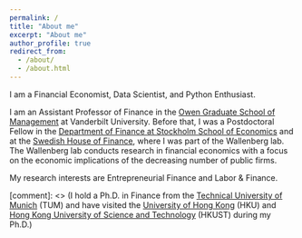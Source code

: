 ```yaml
---
permalink: /
title: "About me"
excerpt: "About me"
author_profile: true
redirect_from: 
  - /about/
  - /about.html
---
```


I am a Financial Economist, Data Scientist, and Python Enthusiast.

I am an Assistant Professor of Finance in the [Owen Graduate School of Management](https://business.vanderbilt.edu/our-school/faculty/finance/ "Owen Graduate School of Management") at Vanderbilt University. Before that, I was a Postdoctoral Fellow in the [Department of Finance at Stockholm School of Economics](https://www.hhs.se/en/research/departments/df/ "Department of Finance at Stockholm School of Economics") and at the [Swedish House of Finance](https://www.hhs.se/en/houseoffinance/ "Swedish House of Finance"), where I was part of the Wallenberg lab. The Wallenberg lab conducts research in financial economics with a focus on the economic implications of the decreasing number of public firms.

My research interests are Entrepreneurial Finance and Labor & Finance.

[comment]: <> (I hold a Ph.D. in Finance from the [Technical University of Munich](https://www.wi.tum.de/ "Technical University of Munich") (TUM) and have visited the [University of Hong Kong](https://www.fbe.hku.hk/ "University of Hong Kong") (HKU) and [Hong Kong University of Science and Technology](http://www.bm.ust.hk/fina/ "Hong Kong University of Science and Technology") (HKUST) during my Ph.D.)
